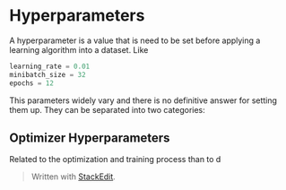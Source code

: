 # Hyperparameters

A hyperparameter is a value that is need to be set before applying a learning algorithm into a dataset. Like

```python
learning_rate = 0.01
minibatch_size = 32
epochs = 12
```

This parameters widely vary and there is no definitive answer for setting them up. 
They can be separated into two categories: 

## Optimizer Hyperparameters

Related to the optimization and training process than to d


> Written with [StackEdit](https://stackedit.io/).
<!--stackedit_data:
eyJoaXN0b3J5IjpbLTI1ODgzODA1N119
-->